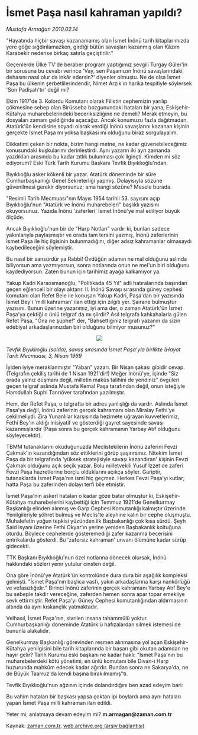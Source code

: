 # İsmet Paşa nasıl kahraman yapıldı?

*Mustafa Armağan 2010.02.14*

<tr><td class="metin" colspan="2" style="padding-top: 20px; padding-left: 5px; ">"Hayatında hiçbir savaşı kazanamamış olan İsmet İnönü tarih kitaplarımızda yere göğe sığdırılamazken, girdiği bütün savaşları kazanmış olan Kâzım Karabekir nedense birkaç satırla geçiştirilir."</td></tr><tr><td class="metin" colspan="2" style="padding-top: 20px; padding-left: 5px; "><p>Geçenlerde Ülke TV'de beraber program yaptığımız sevgili Turgay Güler'in bir sorusuna bu cevabı verince 'Vay, sen Paşamızın İnönü savaşlarındaki dehasını nasıl olur da inkâr edersin?' diyenler olmuştu. Ne de olsa İsmet Paşa bu ülkenin şerbetlilerindendir, Nimet Arzık'ın harika tespitiyle söylersek 'Son Padişah'tır' değil mi?
<p>Ekim 1917'de 3. Kolordu Komutanı olarak Filistin cephemizin yarılıp çökmesine sebep olan Birüsseba bozgunundaki hataları bir yana, Eskişehir-Kütahya muharebelerindeki beceriksizliğine ne demeli? Merak etmeyin, bu dosyaları zamanı geldiğinde açacağız. Ancak konumuzu fazla dağıtmadan, Atatürk'ün kendisine soyadı olarak verdiği İnönü savaşlarını kazanan kişinin gerçekte İsmet Paşa mı yoksa başkası mı olduğunu biraz sorgulayalım.
<p>Dikkatimi çeken bir nokta, bizim hangi metne, ne kadar güvenebileceğimiz konusundaki kuşkularımı derinleştirdi. Aynı yazarın iki ayrı zamanda yazdıkları arasında bu kadar zıtlık bulunması çok ilginçti. Kimden mi söz ediyorum? Eski Türk Tarih Kurumu Başkanı Tevfik Bıyıklıoğlu'ndan.
<p>Bıyıklıoğlu asker kökenli bir yazar. Atatürk döneminde bir süre Cumhurbaşkanlığı Genel Sekreterliği yapmış. Dolayısıyla sözüne güvenilmesi gerekir diyorsunuz; ama hangi sözüne? Mesele burada.
<p>"Resimli Tarih Mecmuası"nın Mayıs 1954 tarihli 53. sayısını açıp Bıyıklıoğlu'nun "Atatürk ve İnönü muharebeleri" başlıklı yazısını okuyorsunuz. Yazıda İnönü 'zaferleri' İsmet İnönü'ye mal ediliyor büyük ölçüde.
<p>Ancak Bıyıklıoğlu'nun bir de "Harp Notları" vardır ki, bunları sadece yakınlarıyla paylaşmıştır ve orada tam tersini yazmış, İnönü zaferlerinin İsmet Paşa ile hiç ilgisinin bulunmadığını, diğer adsız kahramanlar olmasaydı kaybedileceğini söylemiştir.
<p>Bu nasıl bir sansürdür ya Rabbi! Övdüğün adamın ne mal olduğunu aslında biliyorsun ama yazmıyorsun, sonra notlarında onun ne mel'un biri olduğunu kaydediyorsun. Zaten bunun için tarihimiz ayağa kalkamıyor ya.
<p>Yakup Kadri Karaosmanoğlu, "Politikada 45 Yıl" adlı hatıralarında başından geçen eğlenceli bir olayı aktarır. II. İnönü Savaşı sırasında güney cephesi komutanı olan Refet Bele ile konuşan Yakup Kadri, Paşa'dan bir yazısında İsmet Bey'i 'millî kahraman' ilan ettiği için zılgıtı yer. Şairane bulmuştur yazısını. Bunun üzerine yazarımız, iyi ama der, o zaman Atatürk'ün İsmet Paşa'ya çektiği o ünlü telgraf da mı şiirdir? Asıl telgrafa kahkahalarla gülen Refet Paşa, "Ona ne şüphe!" der, "Bahsettiğiniz telgrafı yazanın da sizin edebiyat arkadaşlarınızdan biri olduğunu bilmiyor musunuz?"
<p><p align="center"><img src="http://web.archive.org/web/20100217035328im_/http://medya.zaman.com.tr/2010/02/14/armagan01.jpg"/>
<p><i>Tevfik Bıyıklıoğlu (solda), savaş sırasında İsmet Paşa'yla birlikte (Hayat Tarih Mecmuası, 3, Nisan 1969</i>
<p>İyiden iyiye meraklanmıştır "Yaban" yazarı. Bir Nisan şakası gibidir cevap. (Telgrafın çekiliş tarihi de 1 Nisan 1921'dir!) Meğer İnönü'ye, içinde "Siz orada yalnız düşmanı değil, milletin makûs talihini de yendiniz" övgüleri geçen telgraf aslında Mustafa Kemal Paşa tarafından değil, onun isteğiyle Hamdullah Suphi Tanrıöver tarafından yazılmıştır.
<p>Hem, der Refet Paşa, o telgrafta bir adres yanlışlığı da vardır. Aslında İsmet Paşa'ya değil, İnönü zaferinin gerçek kahramanı olan Miralay Fethi'ye çekilmeliydi. Zira Yunanlılar karşısında hezimete uğrayan kuvvetlerimiz, Fethi Bey'in aldığı inisiyatif ve gösterdiği gayret sayesinde savaşı kazanmışlardır (Paşa sonra bu gerçek kahramanın Yarbay Atıf olduğunu söyleyecektir).
<p>TBMM tutanaklarını okuduğunuzda Meclistekilerin İnönü zaferini Fevzi Çakmak'ın kazandığından söz ettiklerini görüp şaşırırsınız. Nitekim İsmet Paşa da bir telgrafında 'yüksek stratejisiyle savaşı kazandıran' kişinin Fevzi Çakmak olduğunu açık seçik yazar. Bolu milletvekili Yusuf İzzet de zaferi Fevzi Paşa hazretlerine borçlu olduklarını açıkça söyler. Gariptir, tutanaklarda İsmet Paşa'nın ismi hiç geçmez. Herkes Fevzi Paşa'yı kutlar; hatta Paşa bu zaferinden dolayı terfi bile etmiştir.
<p>İsmet Paşa'nın askerî hataları o kadar göze batar olmuştur ki, Eskişehir-Kütahya muharebelerini kaybettiği için Temmuz 1921'de Genelkurmay Başkanlığı elinden alınmış ve Garp Cephesi Komutanlığı kalmıştır üzerinde. Yenilgileriyle şöhret bulmuş ve Meclis'te aleyhine kalın bir cephe oluşmuştu. Muhalefetin yoğun tepkisi yüzünden ilk Başbakanlığı çok kısa sürdü. Şeyh Said isyanı üzerine Fethi Okyar'ın yerine yeniden Başbakanlık koltuğuna oturdu. Böylece cephelerde gösteremediği zafer kazanma becerisini entrikalarda gösterdi. Bu 'zafersiz kahraman' unvanı ölümüne kadar sürüp gidecekti.
<p>TTK Başkanı Bıyıklıoğlu'nun özel notlarına dönecek olursak, İnönü hakkındaki sözleri yenir yutulur cinsten değil.
<p>Ona göre İnönü'ye Atatürk'ün kontrolünde dura dura bir aşağılık kompleksi gelmişti. "İsmet Paşa'nın başlıca vasfı, yakın arkadaşlarına karşı nankörlüğü ve vefasızlığıdır." Birinci İnönü zaferinin gerçek kahramanı Yarbay Atıf Bey'e bu sebeple takdir vereceğine, zaferden hemen sonra apar topar emekliye sevk ettirmiştir. Refet Paşa'yı Güney Cephesi komutanlığından aldırmasının altında da aynı kıskançlık yatmaktadır.
<p>Velhasıl, İsmet Paşa'nın, sivrilen insana tahammülü yoktur. Cumhurbaşkanlığı döneminde Atatürk'ü hafızalardan silmek istemesi de bununla alakalıdır.
<p>Genelkurmay Başkanlığı görevinden resmen alınmasına yol açan Eskişehir-Kütahya yenilgisini bile tarih kitaplarında bir başarı gibi okutan adamdan ne hayır gelir? Tarih Kurumu eski başkanı ne kadar haklı: "İsmet Paşa'nın bu muharebelerdeki kötü yönetimi, en ünlü komutanı bile Divan-ı Harp huzurunda mahkûm edecek kadar ağırdır. Bundan sonra ne Sakarya'da, ne de Büyük Taarruz'da kendi başına bırakılmamış"tı.
<p>Tevfik Bıyıklıoğlu'nun ağzının içinde dolandırdığını ben azad edeyim bari:
<p>Bu vahim hataları bir başkası yapsa çoktan ipi boylardı ama aynı hataları yapan İsmet Paşa millî kahraman ilan edildi.
<p>Yeter mi, anlatmaya devam edeyim mi? <b>m.armagan@zaman.com.tr</b><br/></p></p></p></p></p></p></p></p></p></p></p></p></p></p></p></p></p></p></p></p></p></p></td></tr>

Kaynak: [zaman.com.tr](http://zaman.com.tr/yazar.do?yazino=951281), [web.archive.org (arşiv bağlantısı)](http://web.archive.org/web/20100217035328/http://www.zaman.com.tr:80/yazar.do?yazino=951281)

